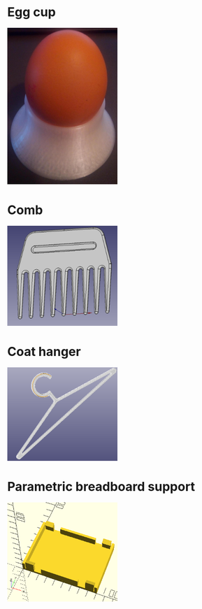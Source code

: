 # Egg cup
<img src="https://raw.githubusercontent.com/pierreblavy2/3d/main/egg_cup/capture.jpg" width="50%">

# Comb
<img src="https://raw.githubusercontent.com/pierreblavy2/3d/main/comb/comb.png" width="50%">

# Coat hanger
<img src="https://raw.githubusercontent.com/pierreblavy2/3d/main/coat_hanger/capture.png" width="50%">

# Parametric breadboard support
<img src="https://raw.githubusercontent.com/pierreblavy2/3d/main/breadboard/capture.png" width="50%">

